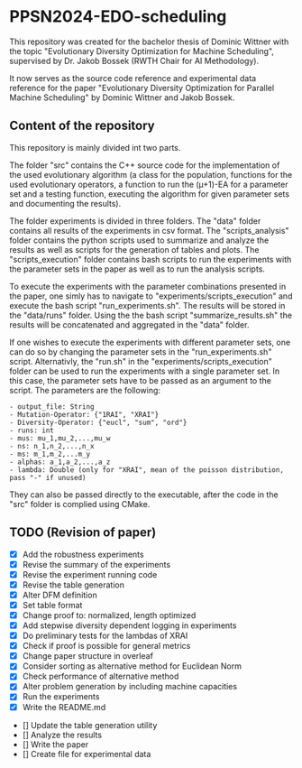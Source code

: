 # PPSN2024-EDO-scheduling

This repository was created for the bachelor thesis of Dominic Wittner with the topic "Evolutionary Diversity Optimization for Machine Scheduling", supervised by Dr. Jakob Bossek (RWTH Chair for AI Methodology).

It now serves as the source code reference and experimental data reference for the paper "Evolutionary Diversity Optimization for Parallel Machine Scheduling" by Dominic Wittner and Jakob Bossek.

## Content of the repository

This repository is mainly divided int two parts. 

The folder "src" contains the C++ source code for the implementation of the used evolutionary algorithm (a class for the population, functions for the used evolutionary operators, a function to run the (µ+1)-EA for a parameter set and a testing function, executing the algorithm for given parameter sets and documenting the results).

The folder experiments is divided in three folders. The "data" folder contains all results of the experiments in csv format. The "scripts_analysis" folder contains the python scripts used to summarize and analyze the results as well as scripts for the generation of tables and plots. The "scripts_execution" folder contains bash scripts to run the experiments with the parameter sets in the paper as well as to run the analysis scripts.

To execute the experiments with the parameter combinations presented in the paper, one simly has to navigate to "experiments/scripts_execution" and execute the bash script "run_experiments.sh". The results will be stored in the "data/runs" folder. Using the the bash script "summarize_results.sh" the results will be concatenated and aggregated in the "data" folder.

If one wishes to execute the experiments with different parameter sets, one can do so by changing the parameter sets in the "run_experiments.sh" script. Alternativly, the "run.sh" in the "experiments/scripts_execution" folder can be used to run the experiments with a single parameter set. In this case, the parameter sets have to be passed as an argument to the script. The parameters are the following:

    - output_file: String
    - Mutation-Operator: {"1RAI", "XRAI"}
    - Diversity-Operator: {"eucl", "sum", "ord"}
    - runs: int
    - mus: mu_1,mu_2,...,mu_w
    - ns: n_1,n_2,...,n_x
    - ms: m_1,m_2,...m_y
    - alphas: a_1,a_2,...,a_z
    - lambda: Double (only for "XRAI", mean of the poisson distribution, pass "-" if unused)

They can also be passed directly to the executable, after the code in the "src" folder is complied using CMake.

## TODO (Revision of paper)

- [X] Add the robustness experiments
- [X] Revise the summary of the experiments
- [X] Revise the experiment running code
- [X] Revise the table generation
- [X] Alter DFM definition
- [X] Set table format
- [X] Change proof to: normalized, length optimized
- [X] Add stepwise diversity dependent logging in experiments
- [X] Do preliminary tests for the lambdas of XRAI
- [X] Check if proof is possible for general metrics
- [X] Change paper structure in overleaf
- [X] Consider sorting as alternative method for Euclidean Norm
- [X] Check performance of alternative method
- [X] Alter problem generation by including machine capacities
- [X] Run the experiments
- [X] Write the README.md
- [] Update the table generation utility
- [] Analyze the results
- [] Write the paper
- [] Create file for experimental data